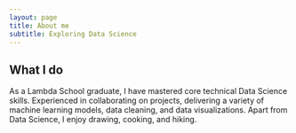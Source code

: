 ```yaml
---
layout: page
title: About me
subtitle: Exploring Data Science
---
```


## What I do

As a Lambda School graduate, I have mastered core technical Data Science skills. Experienced in collaborating on projects, delivering a variety of machine learning models, data cleaning, and data visualizations. Apart from Data Science, I enjoy drawing, cooking, and hiking.
